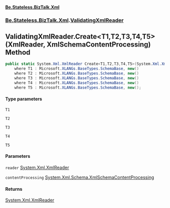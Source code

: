 #### [Be.Stateless.BizTalk.Xml](README.md 'README')
### [Be.Stateless.BizTalk.Xml](Be.Stateless.BizTalk.Xml.md 'Be.Stateless.BizTalk.Xml').[ValidatingXmlReader](ValidatingXmlReader.md 'Be.Stateless.BizTalk.Xml.ValidatingXmlReader')

## ValidatingXmlReader.Create<T1,T2,T3,T4,T5>(XmlReader, XmlSchemaContentProcessing) Method

```csharp
public static System.Xml.XmlReader Create<T1,T2,T3,T4,T5>(System.Xml.XmlReader reader, System.Xml.Schema.XmlSchemaContentProcessing contentProcessing=System.Xml.Schema.XmlSchemaContentProcessing.Strict)
    where T1 : Microsoft.XLANGs.BaseTypes.SchemaBase, new()
    where T2 : Microsoft.XLANGs.BaseTypes.SchemaBase, new()
    where T3 : Microsoft.XLANGs.BaseTypes.SchemaBase, new()
    where T4 : Microsoft.XLANGs.BaseTypes.SchemaBase, new()
    where T5 : Microsoft.XLANGs.BaseTypes.SchemaBase, new();
```
#### Type parameters

<a name='Be.Stateless.BizTalk.Xml.ValidatingXmlReader.Create_T1,T2,T3,T4,T5_(System.Xml.XmlReader,System.Xml.Schema.XmlSchemaContentProcessing).T1'></a>

`T1`

<a name='Be.Stateless.BizTalk.Xml.ValidatingXmlReader.Create_T1,T2,T3,T4,T5_(System.Xml.XmlReader,System.Xml.Schema.XmlSchemaContentProcessing).T2'></a>

`T2`

<a name='Be.Stateless.BizTalk.Xml.ValidatingXmlReader.Create_T1,T2,T3,T4,T5_(System.Xml.XmlReader,System.Xml.Schema.XmlSchemaContentProcessing).T3'></a>

`T3`

<a name='Be.Stateless.BizTalk.Xml.ValidatingXmlReader.Create_T1,T2,T3,T4,T5_(System.Xml.XmlReader,System.Xml.Schema.XmlSchemaContentProcessing).T4'></a>

`T4`

<a name='Be.Stateless.BizTalk.Xml.ValidatingXmlReader.Create_T1,T2,T3,T4,T5_(System.Xml.XmlReader,System.Xml.Schema.XmlSchemaContentProcessing).T5'></a>

`T5`
#### Parameters

<a name='Be.Stateless.BizTalk.Xml.ValidatingXmlReader.Create_T1,T2,T3,T4,T5_(System.Xml.XmlReader,System.Xml.Schema.XmlSchemaContentProcessing).reader'></a>

`reader` [System.Xml.XmlReader](https://docs.microsoft.com/en-us/dotnet/api/System.Xml.XmlReader 'System.Xml.XmlReader')

<a name='Be.Stateless.BizTalk.Xml.ValidatingXmlReader.Create_T1,T2,T3,T4,T5_(System.Xml.XmlReader,System.Xml.Schema.XmlSchemaContentProcessing).contentProcessing'></a>

`contentProcessing` [System.Xml.Schema.XmlSchemaContentProcessing](https://docs.microsoft.com/en-us/dotnet/api/System.Xml.Schema.XmlSchemaContentProcessing 'System.Xml.Schema.XmlSchemaContentProcessing')

#### Returns
[System.Xml.XmlReader](https://docs.microsoft.com/en-us/dotnet/api/System.Xml.XmlReader 'System.Xml.XmlReader')